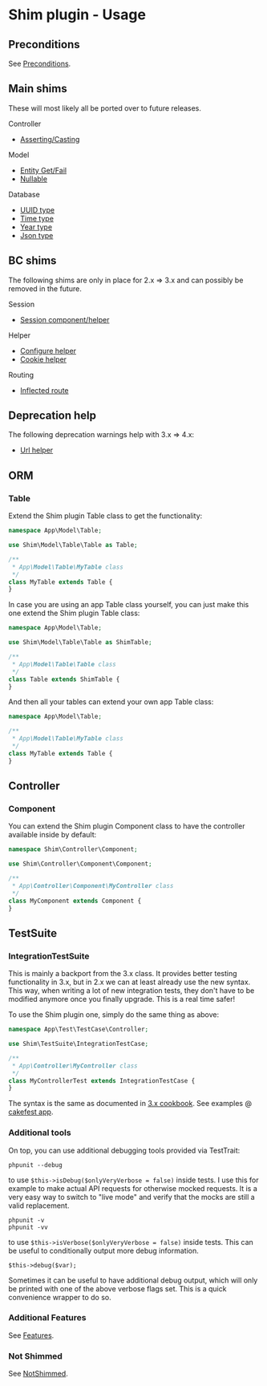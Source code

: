 # Shim plugin - Usage

## Preconditions
See [Preconditions](Preconditions.md).

## Main shims
These will most likely all be ported over to future releases.

Controller
- [Asserting/Casting](Controller/CastTrait.md)

Model
- [Entity Get/Fail](Model/Entity.md)
- [Nullable](Model/Nullable.md)

Database
- [UUID type](Database/Uuid.md)
- [Time type](Database/Time.md)
- [Year type](Database/Year.md)
- [Json type](Database/Json.md)

## BC shims
The following shims are only in place for 2.x => 3.x and can possibly be removed in the future.

Session
- [Session component/helper](Session/Session.md)

Helper
- [Configure helper](View/Configure.md)
- [Cookie helper](View/Cookie.md)

Routing
- [Inflected route](Routing/Inflected.md)

## Deprecation help
The following deprecation warnings help with 3.x => 4.x:

- [Url helper](View/Url.md)

## ORM
### Table
Extend the Shim plugin Table class to get the functionality:
```php
namespace App\Model\Table;

use Shim\Model\Table\Table as Table;

/**
 * App\Model\Table\MyTable class
 */
class MyTable extends Table {
}
```

In case you are using an app Table class yourself, you can just make this one extend the Shim plugin Table class:
```php
namespace App\Model\Table;

use Shim\Model\Table\Table as ShimTable;

/**
 * App\Model\Table\Table class
 */
class Table extends ShimTable {
}
```
And then all your tables can extend your own app Table class:
```php
namespace App\Model\Table;

/**
 * App\Model\Table\MyTable class
 */
class MyTable extends Table {
}
```

## Controller
### Component
You can extend the Shim plugin Component class to have the controller available inside by default:
```php
namespace Shim\Controller\Component;

use Shim\Controller\Component\Component;

/**
 * App\Controller\Component\MyController class
 */
class MyComponent extends Component {
}
```

## TestSuite
### IntegrationTestSuite
This is mainly a backport from the 3.x class. It provides better testing functionality in 3.x, but in 2.x we can at least
already use the new syntax. This way, when writing a lot of new integration tests, they don't have to be modified anymore once you
finally upgrade. This is a real time safer!

To use the Shim plugin one, simply do the same thing as above:
```php
namespace App\Test\TestCase\Controller;

use Shim\TestSuite\IntegrationTestCase;

/**
 * App\Controller\MyController class
 */
class MyControllerTest extends IntegrationTestCase {
}
```

The syntax is the same as documented in [3.x cookbook](https://book.cakephp.org/3.0/en/development/testing.html#controller-integration-testing).
See examples @ [cakefest app](https://github.com/dereuromark/cakefest/tree/3.0/tests/TestCase/Controller).

### Additional tools
On top, you can use additional debugging tools provided via TestTrait:
```
phpunit --debug
```
to use `$this->isDebug($onlyVeryVerbose = false)` inside tests.
I use this for example to make actual API requests for otherwise mocked requests.
It is a very easy way to switch to "live mode" and verify that the mocks are
still a valid replacement.

```
phpunit -v
phpunit -vv
```
to use `$this->isVerbose($onlyVeryVerbose = false)` inside tests.
This can be useful to conditionally output more debug information.

```
$this->debug($var);
```
Sometimes it can be useful to have additional debug output, which will only be
printed with one of the above verbose flags set. This is a quick convenience wrapper to do so.


### Additional Features
See [Features](Features.md).

### Not Shimmed
See [NotShimmed](NotShimmed.md).
